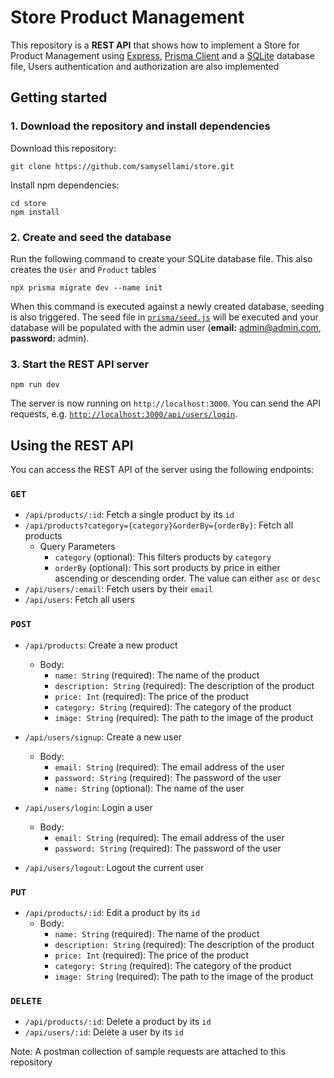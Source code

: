 # Store Product Management

This repository is a **REST API** that shows how to implement a Store for Product Management using [Express](https://expressjs.com/), [Prisma Client](https://www.prisma.io/docs/concepts/components/prisma-client) and a [SQLite](https://www.sqlite.org/) database file, Users authentication and authorization are also implemented 

## Getting started

### 1. Download the repository and install dependencies

Download this repository:

```
git clone https://github.com/samysellami/store.git
```

Install npm dependencies:
```
cd store
npm install
```

### 2. Create and seed the database

Run the following command to create your SQLite database file. This also creates the `User` and `Product` tables

```
npx prisma migrate dev --name init
```

When this command is executed against a newly created database, seeding is also triggered.  The seed file in [`prisma/seed.js`](./prisma/seed.js) will be executed and your database will be populated with the admin user (<strong>email:</strong> admin@admin.com,  <strong>password:</strong> admin).


### 3. Start the REST API server

```
npm run dev
```

The server is now running on `http://localhost:3000`. You can send the API requests, e.g. [`http://localhost:3000/api/users/login`](http://localhost:3000/api/users/login).

## Using the REST API

You can access the REST API of the server using the following endpoints:

### `GET`

- `/api/products/:id`: Fetch a single product by its `id`
- `/api/products?category={category}&orderBy={orderBy}`: Fetch all products
  - Query Parameters
    - `category` (optional): This filters products by `category`
    - `orderBy` (optional): This sort products by price in either ascending or descending order. The value can either `asc` or `desc`
- `/api/users/:email`: Fetch users by their `email`
- `/api/users`: Fetch all users

### `POST`
- `/api/products`: Create a new product
  - Body:
    - `name: String` (required): The name of the product
    - `description: String` (required): The description of the product
    - `price: Int` (required): The price of the product
    - `category: String` (required): The category of the product
    - `image: String` (required): The path to the image of the product

- `/api/users/signup`: Create a new user
  - Body:
    - `email: String` (required): The email address of the user
    - `password: String` (required): The password of the user
    - `name: String` (optional): The name of the user
- `/api/users/login`: Login a user
  - Body:
    - `email: String` (required): The email address of the user
    - `password: String` (required): The password of the user
- `/api/users/logout`: Logout the current user

### `PUT`

- `/api/products/:id`: Edit a product by its `id`
  - Body:
    - `name: String` (required): The name of the product
    - `description: String` (required): The description of the product
    - `price: Int` (required): The price of the product
    - `category: String` (required): The category of the product
    - `image: String` (required): The path to the image of the product

### `DELETE`

- `/api/products/:id`: Delete a product by its `id`
- `/api/users/:id`: Delete a user by its `id`

Note: A postman collection of sample requests are attached to this repository